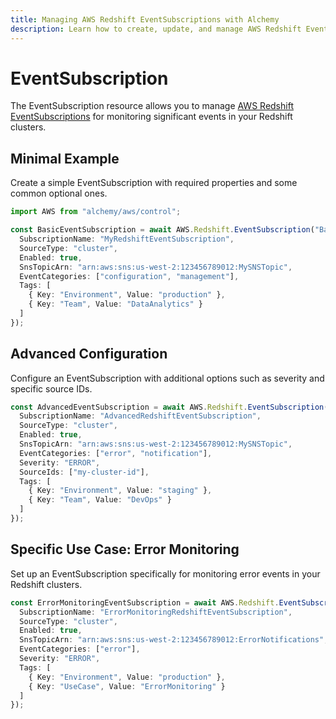 ```yaml
---
title: Managing AWS Redshift EventSubscriptions with Alchemy
description: Learn how to create, update, and manage AWS Redshift EventSubscriptions using Alchemy Cloud Control.
---
```


# EventSubscription

The EventSubscription resource allows you to manage [AWS Redshift EventSubscriptions](https://docs.aws.amazon.com/redshift/latest/userguide/) for monitoring significant events in your Redshift clusters.

## Minimal Example

Create a simple EventSubscription with required properties and some common optional ones.

```ts
import AWS from "alchemy/aws/control";

const BasicEventSubscription = await AWS.Redshift.EventSubscription("BasicEventSubscription", {
  SubscriptionName: "MyRedshiftEventSubscription",
  SourceType: "cluster",
  Enabled: true,
  SnsTopicArn: "arn:aws:sns:us-west-2:123456789012:MySNSTopic",
  EventCategories: ["configuration", "management"],
  Tags: [
    { Key: "Environment", Value: "production" },
    { Key: "Team", Value: "DataAnalytics" }
  ]
});
```

## Advanced Configuration

Configure an EventSubscription with additional options such as severity and specific source IDs.

```ts
const AdvancedEventSubscription = await AWS.Redshift.EventSubscription("AdvancedEventSubscription", {
  SubscriptionName: "AdvancedRedshiftEventSubscription",
  SourceType: "cluster",
  Enabled: true,
  SnsTopicArn: "arn:aws:sns:us-west-2:123456789012:MySNSTopic",
  EventCategories: ["error", "notification"],
  Severity: "ERROR",
  SourceIds: ["my-cluster-id"],
  Tags: [
    { Key: "Environment", Value: "staging" },
    { Key: "Team", Value: "DevOps" }
  ]
});
```

## Specific Use Case: Error Monitoring

Set up an EventSubscription specifically for monitoring error events in your Redshift clusters.

```ts
const ErrorMonitoringEventSubscription = await AWS.Redshift.EventSubscription("ErrorMonitoringEventSubscription", {
  SubscriptionName: "ErrorMonitoringRedshiftEventSubscription",
  SourceType: "cluster",
  Enabled: true,
  SnsTopicArn: "arn:aws:sns:us-west-2:123456789012:ErrorNotifications",
  EventCategories: ["error"],
  Severity: "ERROR",
  Tags: [
    { Key: "Environment", Value: "production" },
    { Key: "UseCase", Value: "ErrorMonitoring" }
  ]
});
```